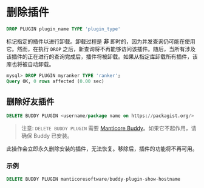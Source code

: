 # 删除插件

```sql
DROP PLUGIN plugin_name TYPE 'plugin_type'
```

标记指定的插件以进行卸载。卸载过程是 **非** 即时的，因为并发查询仍可能在使用它。然而，在执行 `DROP` 之后，新查询将不再能够访问该插件。随后，当所有涉及该插件的正在进行的查询完成后，插件将被卸载。如果从指定库卸载所有插件，该库也将被自动卸载。

```sql
mysql> DROP PLUGIN myranker TYPE 'ranker';
Query OK, 0 rows affected (0.00 sec)
```

## 删除好友插件

<!-- example delete_buddy_plugin -->

```sql
DELETE BUDDY PLUGIN <username/package name on https://packagist.org/>
```

> 注意: `DELETE BUDDY PLUGIN` 需要 [Manticore Buddy](../Installation/Manticore_Buddy.md)。如果它不起作用，请确保 Buddy 已安装。

此操作会立即永久删除安装的插件，无法恢复。移除后，插件的功能将不再可用。

<!-- intro -->
### 示例

<!-- request Example -->
```sql
DELETE BUDDY PLUGIN manticoresoftware/buddy-plugin-show-hostname
```

<!-- end -->
<!-- proofread -->
